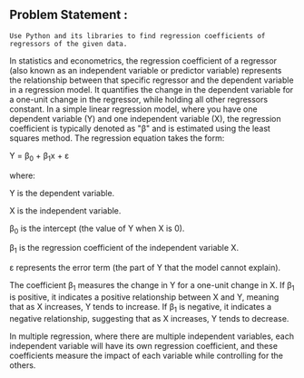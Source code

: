 ## Problem Statement :
    Use Python and its libraries to find regression coefficients of regressors of the given data.
In statistics and econometrics, the regression coefficient of a regressor (also known as an independent variable or predictor variable) represents the relationship between that specific regressor and the dependent variable in a regression model. It quantifies the change in the dependent variable for a one-unit change in the regressor, while holding all other regressors constant.
In a simple linear regression model, where you have one dependent variable (Y) and one independent variable (X), the regression coefficient is typically denoted as "β" and is estimated using the least squares method. The regression equation takes the form:

Y = β<sub>0</sub> + β<sub>1</sub>x + ε

where:

Y is the dependent variable.

X is the independent variable.

β<sub>0</sub> is the intercept (the value of Y when X is 0).

β<sub>1</sub> is the regression coefficient of the independent variable X.

ε represents the error term (the part of Y that the model cannot explain).

The coefficient β<sub>1</sub> measures the change in Y for a one-unit change in X. If β<sub>1</sub> is positive, it indicates a positive relationship between X and Y, meaning that as X increases, Y tends to increase. If β<sub>1</sub> is negative, it indicates a negative relationship, suggesting that as X increases, Y tends to decrease.

In multiple regression, where there are multiple independent variables, each independent variable will have its own regression coefficient, and these coefficients measure the impact of each variable while controlling for the others.
